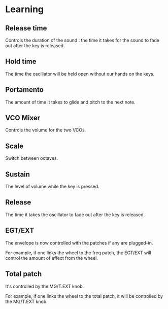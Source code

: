 # Learning

## Release time

Controls the duration of the sound : the time it takes for the sound to fade out after the key is released.

## Hold time

The time the oscillator will be held open without our hands on the keys.

## Portamento

The amount of time it takes to glide and pitch to the next note.

## VCO Mixer

Controls the volume for the two VCOs.

## Scale

Switch between octaves.

## Sustain

The level of volume while the key is pressed.

## Release

The time it takes the oscillator to fade out after the key is released.

## EGT/EXT

The envelope is now controlled with the patches if any are plugged-in.

For example, if one links the wheel to the freq patch, the EGT/EXT will control the amount of effect from the wheel.

## Total patch

It's controlled by the MG/T.EXT knob.

For example, if one links the wheel to the total patch, it will be controlled by the MG/T.EXT knob.
